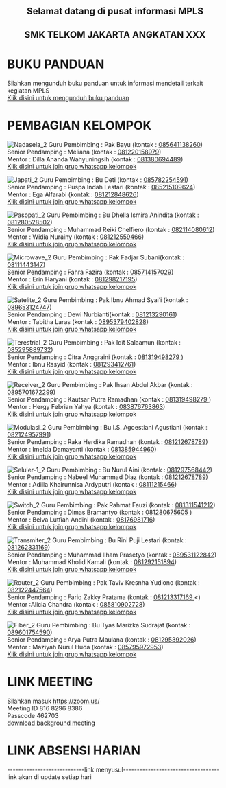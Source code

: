 <center> <h2> Selamat datang di pusat informasi MPLS </h2> </center>
<center> <h2> SMK TELKOM JAKARTA ANGKATAN XXX </h2> </center>

# BUKU PANDUAN
Silahkan mengunduh buku panduan untuk informasi mendetail terkait kegiatan MPLS<br/>
<a href="https://drive.google.com/file/d/1dCSEsQ40X2AvZ253hLaGgfyM1lPhyokY/view?usp=sharing" target="_blank">Klik disini untuk mengunduh buku panduan</a><br/>

# PEMBAGIAN KELOMPOK

![Nadasela_2](https://user-images.githubusercontent.com/87171027/125049401-234a8000-e0cb-11eb-9b09-1d6511da6b8a.png)
Guru Pembimbing   : Pak Bayu (kontak : <a href="https://wa.me/6285641138260" target="_blank">085641138260</a>)<br/>
Senior Pendamping : Meliana (kontak : <a href="https://wa.me/6281220158979" target="_blank">081220158979</a>)<br/>
Mentor            : Dilla Ananda Wahyuningsih (kontak : <a href="https://wa.me/6281380694489" target="_blank">081380694489</a>)<br/>
<a href="https://chat.whatsapp.com/Gcb2QCkHYMsEYmpwNr9iAk" target="_blank">Klik disini untuk join grup whatsapp kelompok</a><br/>

![Japati_2](https://user-images.githubusercontent.com/87171027/125049398-22b1e980-e0cb-11eb-9433-2a87554aebc7.png)
Guru Pembimbing   : Bu Deti (kontak : <a href="https://wa.me/6285782254591" target="_blank">085782254591</a>)<br/>
Senior Pendamping : Puspa Indah Lestari	 (kontak : <a href="https://wa.me/6285215109624" target="_blank">085215109624</a>)<br/>
Mentor            : Ega Alfarabi (kontak : <a href="https://wa.me/6281212848626" target="_blank">081212848626</a>)<br/>
<a href="https://chat.whatsapp.com/DFZfzcEndktBHVDQHGlSmW" target="_blank">Klik disini untuk join grup whatsapp kelompok</a><br/>

![Pasopati_2](https://user-images.githubusercontent.com/87171027/125049422-27769d80-e0cb-11eb-8986-be0df7455f43.png)
Guru Pembimbing   : Bu Dhella Ismira Anindita (kontak : <a href="https://wa.me/6281280528502" target="_blank">081280528502</a>)<br/>
Senior Pendamping : Muhammad Reiki Chelfiero (kontak : <a href="https://wa.me/6282114080612" target="_blank">082114080612</a>)<br/>
Mentor            : Widia Nurainy (kontak : <a href="https://wa.me/6281212559466" target="_blank">081212559466</a>)<br/>
<a href="https://chat.whatsapp.com/FPnXiUS2Yhw3LJ6LIFQ2sJ" target="_blank">Klik disini untuk join grup whatsapp kelompok</a><br/>

![Microwave_2](https://user-images.githubusercontent.com/87171027/125049390-2180bc80-e0cb-11eb-9d3c-25086d7d8577.png)
Guru Pembimbing   :  Pak Fadjar Subani(kontak : <a href="https://wa.me/628111443147" target="_blank">08111443147</a>)<br/>
Senior Pendamping : Fahra Fazira (kontak : <a href="https://wa.me/6285714157029" target="_blank">085714157029</a>)<br/>
Mentor            : Erin Haryani (kontak : <a href="https://wa.me/6281298217195" target="_blank">081298217195</a>)<br/>
<a href="https://chat.whatsapp.com/IBHAC7eejDYFXznWHujOHm" target="_blank">Klik disini untuk join grup whatsapp kelompok</a><br/>

![Satelite_2](https://user-images.githubusercontent.com/87171027/125049421-26de0700-e0cb-11eb-979c-bbfb4a0ff9dc.png)
Guru Pembimbing   :  Pak Ibnu Ahmad Syai’i (kontak : <a href="https://wa.me/6289653124747" target="_blank">089653124747</a>)<br/>
Senior Pendamping : Dewi Nurbianti(kontak : <a href="https://wa.me/6281213290161" target="_blank">081213290161</a>)<br/>
Mentor            : Tabitha Laras (kontak : <a href="https://wa.me/62895379402828" target="_blank">0895379402828</a>)<br/>
<a href="https://chat.whatsapp.com/CGAxaxQaZZW75Bs2wg7DUt " target="_blank">Klik disini untuk join grup whatsapp kelompok</a><br/>

![Terestrial_2](https://user-images.githubusercontent.com/87171027/125049418-26457080-e0cb-11eb-874d-6f787ce30ba9.png)
Guru Pembimbing   : Pak Idit Salaamun (kontak : <a href="https://wa.me/6285295889732" target="_blank">085295889732</a>)<br/>
Senior Pendamping : Citra Anggraini (kontak : <a href="https://wa.me/6281319498279" target="_blank">081319498279 </a>)<br/>
Mentor            : Ibnu Rasyid  (kontak : <a href="https://wa.me/6281293412761" target="_blank">081293412761</a>)<br/>
<a href="https://chat.whatsapp.com/KpCOSOzDO6pIvEn9ov4RTO " target="_blank">Klik disini untuk join grup whatsapp kelompok</a><br/>

![Receiver_2](https://user-images.githubusercontent.com/87171027/125049443-2d6c7e80-e0cb-11eb-91ce-8d8527786b10.png)
Guru Pembimbing   :  Pak Ihsan Abdul Akbar	 (kontak : <a href="https://wa.me/62895701672299" target="_blank">0895701672299</a>)<br/>
Senior Pendamping : Kautsar Putra Ramadhan (kontak : <a href="https://wa.me/62895701672299" target="_blank">081319498279 </a>)<br/>
Mentor            : Hergy Febrian Yahya  (kontak : <a href="https://wa.me/6283876763863" target="_blank">083876763863</a>)<br/>
<a href="https://chat.whatsapp.com/JOKrbGOARLNHpuBor15Qkd " target="_blank">Klik disini untuk join grup whatsapp kelompok</a><br/>

![Modulasi_2](https://user-images.githubusercontent.com/87171027/125049395-22195300-e0cb-11eb-9c1c-b915cfdba72f.png)
Guru Pembimbing   : Bu I.S. Agoestiani Agustiani (kontak : <a href="https://wa.me/6282124957991" target="_blank">082124957991</a>)<br/>
Senior Pendamping : Raka Herdika Ramadhan (kontak : <a href="https://wa.me/6281212678789" target="_blank">081212678789</a>)<br/>
Mentor            : Imelda Damayanti (kontak : <a href="https://wa.me/6281385944960" target="_blank">081385944960</a>)<br/>
<a href="https://chat.whatsapp.com/LIxFC4WdAuNGcYvgwTu4bm" target="_blank">Klik disini untuk join grup whatsapp kelompok</a><br/>

![Seluler-1_2](https://user-images.githubusercontent.com/87171027/125049412-25acda00-e0cb-11eb-8efe-e37048884c32.png)
Guru Pembimbing   : Bu Nurul Aini (kontak : <a href="https://wa.me/6281297568442" target="_blank">081297568442</a>)<br/>
Senior Pendamping : Nabeel Muhammad Diaz (kontak : <a href="https://wa.me/6281290436289" target="_blank">081212678789</a>)<br/>
Mentor            :  Adilla Khairunnisa Ardyputri (kontak : <a href="https://wa.me/628111215466" target="_blank">08111215466</a>)<br/>
<a href="https://chat.whatsapp.com/If6Vc4PHgcb5b8EDZaLIG3" target="_blank">Klik disini untuk join grup whatsapp kelompok</a><br/>		
	
![Switch_2](https://user-images.githubusercontent.com/87171027/125049410-25144380-e0cb-11eb-8fbc-5343157de546.png)
Guru Pembimbing   :  Pak Rahmat Fauzi (kontak : <a href="https://wa.me/6281311541212" target="_blank">081311541212</a>)<br/>
Senior Pendamping : Dimas Bramantyo (kontak : <a href="https://wa.me/6281280675605" target="_blank">081280675605 </a>)<br/>
Mentor            : Belva Lutfiah Andini (kontak : <a href="https://wa.me/628176981716" target="_blank">08176981716</a>)<br/>
<a href="https://chat.whatsapp.com/FhXLY4cC6Wv6MeIEvBk0yD " target="_blank">Klik disini untuk join grup whatsapp kelompok</a><br/>

![Transmiter_2](https://user-images.githubusercontent.com/87171027/125049408-247bad00-e0cb-11eb-8324-d180f27a2a30.png)
Guru Pembimbing   : Bu Rini Puji Lestari (kontak : <a href="https://wa.me/6281262331169" target="_blank">081262331169</a>)<br/>
Senior Pendamping : Muhammad Ilham Prasetyo (kontak : <a href="https://wa.me/6289531122842" target="_blank">089531122842</a>)<br/>
Mentor            :  Muhammad Kholid Kamali (kontak : <a href="https://wa.me/6281292151894" target="_blank">081292151894</a>)<br/>
<a href="https://chat.whatsapp.com/BAbchVHyIFw7wYzCS9JaZN" target="_blank">Klik disini untuk join grup whatsapp kelompok</a><br/>	

![Router_2](https://user-images.githubusercontent.com/87171027/125049376-1cbc0880-e0cb-11eb-8263-a39227cd75f6.png)
Guru Pembimbing   : Pak  Taviv Kresnha Yudiono (kontak : <a href="https://wa.me/6282122447564" target="_blank">082122447564</a>)<br/>
Senior Pendamping : Fariq Zakky Pratama (kontak : <a href="https://wa.me/6281213317169" target="_blank">081213317169 </a><)<br/>
Mentor           :Alicia Chandra (kontak : <a href="https://wa.me/6285810902728" target="_blank">085810902728</a>)<br/>
<a href="https://chat.whatsapp.com/JXK2u9gfv4KHQCcE9xang5 " target="_blank">Klik disini untuk join grup whatsapp kelompok</a><br/>
	
![Fiber_2](https://user-images.githubusercontent.com/87171027/125049404-23e31680-e0cb-11eb-9382-af19337f8962.png)
Guru Pembimbing   : Bu Tyas Marizka Sudrajat (kontak : <a href="https://wa.me/6289601754590" target="_blank">089601754590</a>)<br/>
Senior Pendamping : Arya Putra Maulana (kontak : <a href="https://wa.me/6281295392026" target="_blank">081295392026</a>)<br/>
Mentor            :  Maziyah Nurul Huda (kontak : <a href="https://wa.me/6285795972953" target="_blank">085795972953</a>)<br/>
<a href="https://chat.whatsapp.com/JAxNKYvH0peHUtbshHZrB8" target="_blank">Klik disini untuk join grup whatsapp kelompok</a><br/>

# LINK MEETING
Silahkan masuk <a href="https://zoom.us/" target="_blank">https://zoom.us/</a><br/>
Meeting ID 816 8296 8386<br/>
Passcode 462703<br/>
<a href="https://zoom.us/" target="_blank">download background meeting</a>

# LINK ABSENSI HARIAN
----------------------------link menyusul-----------------------------------<br/>
link akan di update setiap hari
